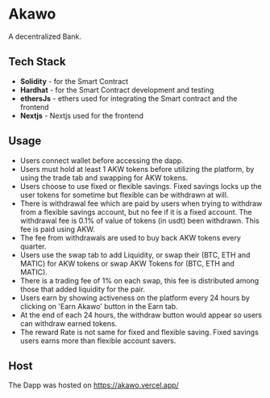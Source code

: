 # Akawo
A decentralized Bank.
## Tech Stack
- **Solidity**  - for the Smart Contract
- **Hardhat** - for the Smart Contract development and testing
- **ethersJs** - ethers used for integrating the Smart contract and the frontend
- **Nextjs** - Nextjs used for the frontend
## Usage
- Users connect wallet before accessing the dapp.
- Users must hold at least 1 AKW tokens before utilizing the platform, by using the trade tab and swapping for AKW tokens.
- Users choose to use fixed or flexible savings. Fixed savings locks up the user tokens for sometime but flexible can be
withdrawn at will.
- There is withdrawal fee which are paid by users when trying to withdraw from a flexible savings account, but no fee
if it is a fixed account. The withdrawal fee is 0.1% of value of tokens (in usdt) been withdrawn. This fee is paid 
using AKW.
- The fee from withdrawals are used to buy back AKW tokens every quarter.
- Users use the swap tab to add Liquidity, or swap their (BTC, ETH and MATIC) for AKW tokens or swap AKW Tokens for (BTC, ETH and MATIC).
- There is a trading fee of 1% on each swap, this fee is distributed among those that added liquidity for the pair.
- Users earn by showing activeness on the platform every 24 hours by clicking on 'Earn Akawo' button in the Earn tab.
- At the end of each 24 hours, the withdraw button would appear so users can withdraw earned tokens.
- The reward Rate is not same for fixed and flexible saving. Fixed savings users earns more than flexible account savers.
## Host
The Dapp was hosted on https://akawo.vercel.app/
